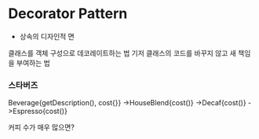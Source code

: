 # Decorator Pattern

* 상속의 디자인적 면

클래스를 객체 구성으로 데코레이트하는 법
기저 클래스의 코드를 바꾸지 않고 새 책임을 부여하는 법

### 스타버즈

Beverage{getDescription(), cost{}}
    ->HouseBlend{cost()}
    ->Decaf{cost()}
    ->Espresso{cost()}

커피 수가 매우 많으면?

